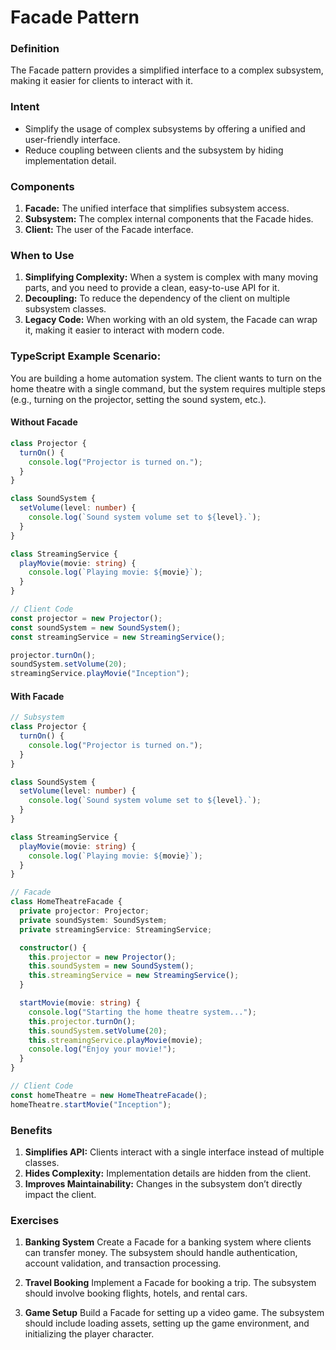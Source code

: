 # Facade Pattern

### Definition

The Facade pattern provides a simplified interface to a complex subsystem, making it easier for clients to interact with it.



### Intent

- Simplify the usage of complex subsystems by offering a unified and user-friendly interface.
- Reduce coupling between clients and the subsystem by hiding implementation detail.



### Components

1. **Facade:** The unified interface that simplifies subsystem access.
2. **Subsystem:** The complex internal components that the Facade hides.
3. **Client:** The user of the Facade interface.



### When to Use

1. **Simplifying Complexity:** When a system is complex with many moving parts, and you need to provide a clean, easy-to-use API for it.
2. **Decoupling:** To reduce the dependency of the client on multiple subsystem classes.
3. **Legacy Code:** When working with an old system, the Facade can wrap it, making it easier to interact with modern code.



### TypeScript Example Scenario:

You are building a home automation system. The client wants to turn on the home theatre with a single command, but the system requires multiple steps (e.g., turning on the projector, setting the sound system, etc.).

#### Without Facade

```ts
class Projector {
  turnOn() {
    console.log("Projector is turned on.");
  }
}

class SoundSystem {
  setVolume(level: number) {
    console.log(`Sound system volume set to ${level}.`);
  }
}

class StreamingService {
  playMovie(movie: string) {
    console.log(`Playing movie: ${movie}`);
  }
}

// Client Code
const projector = new Projector();
const soundSystem = new SoundSystem();
const streamingService = new StreamingService();

projector.turnOn();
soundSystem.setVolume(20);
streamingService.playMovie("Inception");
```

#### With Facade

```ts
// Subsystem
class Projector {
  turnOn() {
    console.log("Projector is turned on.");
  }
}

class SoundSystem {
  setVolume(level: number) {
    console.log(`Sound system volume set to ${level}.`);
  }
}

class StreamingService {
  playMovie(movie: string) {
    console.log(`Playing movie: ${movie}`);
  }
}

// Facade
class HomeTheatreFacade {
  private projector: Projector;
  private soundSystem: SoundSystem;
  private streamingService: StreamingService;

  constructor() {
    this.projector = new Projector();
    this.soundSystem = new SoundSystem();
    this.streamingService = new StreamingService();
  }

  startMovie(movie: string) {
    console.log("Starting the home theatre system...");
    this.projector.turnOn();
    this.soundSystem.setVolume(20);
    this.streamingService.playMovie(movie);
    console.log("Enjoy your movie!");
  }
}

// Client Code
const homeTheatre = new HomeTheatreFacade();
homeTheatre.startMovie("Inception");
```

### Benefits

1. **Simplifies API:** Clients interact with a single interface instead of multiple classes.
2. **Hides Complexity:** Implementation details are hidden from the client.
3. **Improves Maintainability:** Changes in the subsystem don’t directly impact the client.

### Exercises

1. **Banking System**
   Create a Facade for a banking system where clients can transfer money. The subsystem should handle authentication, account validation, and transaction processing.

2. **Travel Booking**
   Implement a Facade for booking a trip. The subsystem should involve booking flights, hotels, and rental cars.

3. **Game Setup**
   Build a Facade for setting up a video game. The subsystem should include loading assets, setting up the game environment, and initializing the player character.
